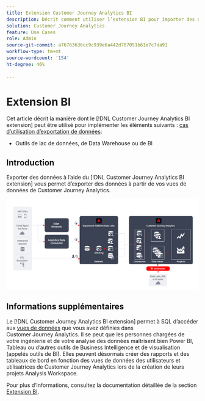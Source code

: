 ```yaml
---
title: Extension Customer Journey Analytics BI
description: Décrit comment utiliser l’extension BI pour importer des données numériques dans vos propres outils de BI ou lac de données en vue de les utiliser avec des jeux de données supplémentaires.
solution: Customer Journey Analytics
feature: Use Cases
role: Admin
source-git-commit: a76763636cc9c939e6a442d707051b61e7c7da91
workflow-type: tm+mt
source-wordcount: '154'
ht-degree: 46%

---
```



# Extension BI

Cet article décrit la manière dont le [!DNL Customer Journey Analytics BI extension] peut être utilisé pour implémenter les éléments suivants : [cas d’utilisation d’exportation de données](overview.md):

- Outils de lac de données, de Data Warehouse ou de BI

## Introduction

Exporter des données à l’aide du [!DNL Customer Journey Analytics BI extension] vous permet d’exporter des données à partir de vos vues de données de Customer Journey Analytics.

![Extension BI](../assets/bi-extension.svg)

## Informations supplémentaires

Le [!DNL Customer Journey Analytics BI extension] permet à SQL d’accéder aux [vues de données](/help/data-views/data-views.md) que vous avez définies dans Customer Journey Analytics. Il se peut que les personnes chargées de votre ingénierie et de votre analyse des données maîtrisent bien Power BI, Tableau ou d’autres outils de Business Intelligence et de visualisation (appelés outils de BI). Elles peuvent désormais créer des rapports et des tableaux de bord en fonction des vues de données des utilisateurs et utilisatrices de Customer Journey Analytics lors de la création de leurs projets Analysis Workspace.

Pour plus d’informations, consultez la documentation détaillée de la section [Extension BI](../../data-views/bi-extension.md).
